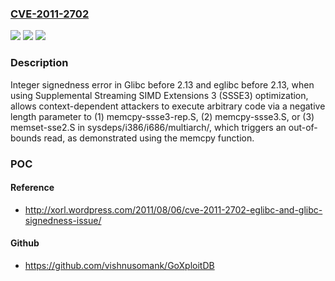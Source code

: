 ### [CVE-2011-2702](https://cve.mitre.org/cgi-bin/cvename.cgi?name=CVE-2011-2702)
![](https://img.shields.io/static/v1?label=Product&message=n%2Fa&color=blue)
![](https://img.shields.io/static/v1?label=Version&message=n%2Fa&color=blue)
![](https://img.shields.io/static/v1?label=Vulnerability&message=n%2Fa&color=brighgreen)

### Description

Integer signedness error in Glibc before 2.13 and eglibc before 2.13, when using Supplemental Streaming SIMD Extensions 3 (SSSE3) optimization, allows context-dependent attackers to execute arbitrary code via a negative length parameter to (1) memcpy-ssse3-rep.S, (2) memcpy-ssse3.S, or (3) memset-sse2.S in sysdeps/i386/i686/multiarch/, which triggers an out-of-bounds read, as demonstrated using the memcpy function.

### POC

#### Reference
- http://xorl.wordpress.com/2011/08/06/cve-2011-2702-eglibc-and-glibc-signedness-issue/

#### Github
- https://github.com/vishnusomank/GoXploitDB

